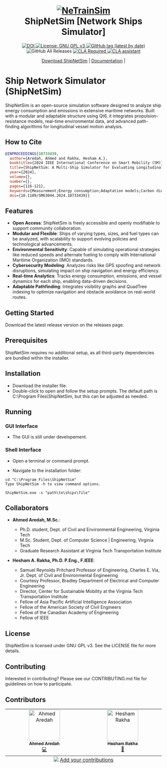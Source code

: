 <h1 align="center">
  <a href="https://github.com/VTTI-CSM/ShipNetSim">
    <img src="https://github.com/user-attachments/assets/60d3ed30-01fa-4f21-832e-93d72749031b" alt="NeTrainSim"/>

  </a>
  <br/>
  ShipNetSim [Network Ships Simulator]
</h1>

<p align="center">
  <a href="">
    <img src="https://zenodo.org/badge/DOI/10.2139/ssrn.4377164.svg" alt="DOI">
  </a>
  <a href="https://www.gnu.org/licenses/gpl-3.0">
    <img src="https://img.shields.io/badge/License-GPLv3-blue.svg" alt="License: GNU GPL v3">
  </a>
  <a href="https://github.com/VTTI-CSM/ShipNetSim/releases">
    <img alt="GitHub tag (latest by date)" src="https://img.shields.io/github/v/tag/VTTI-CSM/ShipNetSim.svg?label=latest">
  </a>
  <img alt="GitHub All Releases" src="https://img.shields.io/github/downloads/VTTI-CSM/ShipNetSim/total.svg">
  <a href="">
    <img src="https://img.shields.io/badge/CLA-CLA%20Required-red" alt="CLA Required">
    <a href="https://cla-assistant.io/VTTI-CSM/ShipNetSim"><img src="https://cla-assistant.io/readme/badge/VTTI-CSM/ShipNetSim" alt="CLA assistant" /></a>
  </a>
</p>

<p align="center">
  <a href="https://github.com/VTTI-CSM/ShipNetSim/releases" target="_blank">Download ShipNetSim</a> |
  <a href="https://VTTI-CSM.github.io/ShipNetSim/" target="_blank">Documentation</a> |
</p>

# Ship Network Simulator (ShipNetSim)
ShipNetSim is an open-source simulation software designed to analyze ship energy consumption and emissions in extensive maritime networks. Built with a modular and adaptable structure using Qt6, it integrates propulsion-resistance models, real-time environmental data, and advanced path-finding algorithms for longitudinal vessel motion analysis.

## How to Cite

```bibtex
@INPROCEEDINGS{10733439,
  author={Aredah, Ahmed and Rakha, Hesham A.},
  booktitle={2024 IEEE International Conference on Smart Mobility (SM)}, 
  title={ShipNetSim: A Multi-Ship Simulator for Evaluating Longitudinal Motion, Energy Consumption, and Carbon Footprint of Ships}, 
  year={2024},
  volume={},
  number={},
  pages={116-121},
  keywords={Measurement;Energy consumption;Adaptation models;Carbon dioxide;Trajectory;Fuels;Marine vehicles;Greenhouse gases;Carbon footprint;ShipNetSim;Ships Large-Scale Simulation;Ships Longitudinal Motion;Energy Consumption;Environmental Footprint},
  doi={10.1109/SM63044.2024.10733439}}
```

## Features

- **Open Access**: ShipNetSim is freely accessible and openly modifiable to support community collaboration.
- **Modular and Flexible**: Ships of varying types, sizes, and fuel types can be analyzed, with scalability to support evolving policies and technological advancements.
- **Environmental Sensitivity**: Capable of simulating operational strategies like reduced speeds and alternate fueling to comply with International Maritime Organization (IMO) standards.
- **Cybersecurity Modeling**: Analyzes risks like GPS spoofing and network disruptions, simulating impact on ship navigation and energy efficiency.
- **Real-time Analytics**: Tracks energy consumption, emissions, and vessel dynamics for each ship, enabling data-driven decisions.
- **Adaptable Pathfinding**: Integrates visibility graphs and QuadTree indexing to optimize navigation and obstacle avoidance on real-world routes.

## Getting Started
Download the latest release version on the releases page.

## Prerequisites
ShipNetSim requires no additional setup, as all third-party dependencies are bundled within the installer.

## Installation

- Download the installer file.
- Double-click to open and follow the setup prompts. The default path is C:\Program Files\ShipNetSim, but this can be adjusted as needed.

## Running

### GUI Interface
- The GUI is still under developement. 

### Shell Interface
- Open a terminal or command prompt.

- Navigate to the installation folder:

```shell
cd "C:\Program Files\ShipNetSim"
Type ShipNetSim -h to view command options.
```

```shell
ShipNetSim.exe -s "path\to\ships\file"
```

## Collaborators

- **Ahmed Aredah, M.Sc.**: 
     - Ph.D. student, Dept. of Civil and Environmental Engineering, Virginia Tech  
     - M.Sc. Student, Dept. of Computer Science | Engineering, Virginia Tech  
     - Graduate Research Assistant at Virginia Tech Transportation Institute

- **Hesham A. Rakha, Ph.D. P.Eng., F.IEEE**: 
     - Samuel Reynolds Pritchard Professor of Engineering, Charles E. Via, Jr. Dept. of Civil and Environmental Engineering
     - Courtesy Professor, Bradley Department of Electrical and Computer Engineering
     - Director, Center for Sustainable Mobility at the Virginia Tech Transportation Institute
     - Fellow of Asia Pacific Artificial Intelligence Association
     - Fellow of the American Society of Civil Engineers
     - Fellow of the Canadian Academy of Engineering
     - Fellow of IEEE

## License
ShipNetSim is licensed under GNU GPL v3. See the LICENSE file for more details.

## Contributing
Interested in contributing? Please see our CONTRIBUTING.md file for guidelines on how to participate.

## Contributors

<!-- ALL-CONTRIBUTORS-LIST:START - Do not remove or modify this section -->
<!-- prettier-ignore-start -->
<!-- markdownlint-disable -->
<table>
  <tbody>
    <tr>
      <td align="center" valign="top" width="14.28%"><a href="https://github.com/AhmedAredah"><img src="https://avatars.githubusercontent.com/u/77444744?v=4?s=100" width="100px;" alt="Ahmed Aredah"/><br /><sub><b>Ahmed Aredah</b></sub></a><br /><a href="https://github.com/AhmedAredah/ShipNetSim/commits?author=AhmedAredah" title="Code">💻</a></td>
      <td align="center" valign="top" width="14.28%"><a href="https://github.com/heshamrakha"><img src="https://avatars.githubusercontent.com/u/11538915?v=4?s=100" width="100px;" alt="Hesham Rakha"/><br /><sub><b>Hesham Rakha</b></sub></a><br /><a href="#projectManagement-heshamrakha" title="Project Management">📆</a></td>
    </tr>
  </tbody>
  <tfoot>
    <tr>
      <td align="center" size="13px" colspan="7">
        <img src="https://raw.githubusercontent.com/all-contributors/all-contributors-cli/1b8533af435da9854653492b1327a23a4dbd0a10/assets/logo-small.svg">
          <a href="https://all-contributors.js.org/docs/en/bot/usage">Add your contributions</a>
        </img>
      </td>
    </tr>
  </tfoot>
</table>

<!-- markdownlint-restore -->
<!-- prettier-ignore-end -->

<!-- ALL-CONTRIBUTORS-LIST:END -->
<!-- prettier-ignore-start -->
<!-- markdownlint-disable -->

<!-- markdownlint-restore -->
<!-- prettier-ignore-end -->

<!-- ALL-CONTRIBUTORS-LIST:END -->



